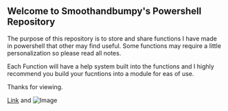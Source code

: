 ## Welcome to Smoothandbumpy's Powershell Repository

The purpose of this repository is to store and share functions I have made in powershell that other may find useful. Some functions may require a little personalization so please read all notes.

Each Function will have a help system built into the functions and I highly recommend you build your fucntions into a module for eas of use. 

Thanks for viewing.

[Link](url) and ![Image](src)
